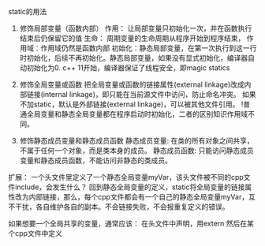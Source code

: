 static的用法

1. 修饰局部变量（函数内部）
  作用：  让局部变量只初始化一次，并在函数执行结束后仍保留它的值
  生命：  周期变量的生命周期从程序开始到程序结束，
  作用域：作用域仍然是函数内部
  初始化：静态局部变量，在第一次执行到这一行时初始化，后续不再初始化。静态局部变量，如果没有显式初始化，编译器自动初始化为0.
  c++ 11开始，编译器保证了线程安全，即magic statics

2. 修饰全局变量或函数
把全局变量或函数的链接属性(external linkage)改成内部链接(internal linkage)，即只能在当前源文件中访问，防止命名冲突。
如果不加static，默认是外部链接(external linkage)，可以被其他文件引用。
!普通全局变量和静态全局变量都在程序启动时初始化，二者的区别知识作用域不同。

3. 修饰静态成员变量和静态成员函数
静态成员变量: 在类的所有对象之间共享，不属于任何一个对象，而是类本身的成员。
静态成员函数: 只能访问静态成员变量和静态成员函数，不能访问非静态的类成员。




扩展：
一个头文件里定义了一个静态全局变量myVar，该头文件被不同的cpp文件include，会发生什么？
回到静态全局变量的定义，static将全局变量的链接属性改为内部链接，那么，每个cpp文件都会有一个自己的静态全局变量myVar，互不干扰，各自维护各自的副本。不会链接失败，不会报重复定义的错误。

如果想要一个全局共享的变量，通常应该：
在头文件中声明，用extern
然后在某个cpp文件中定义